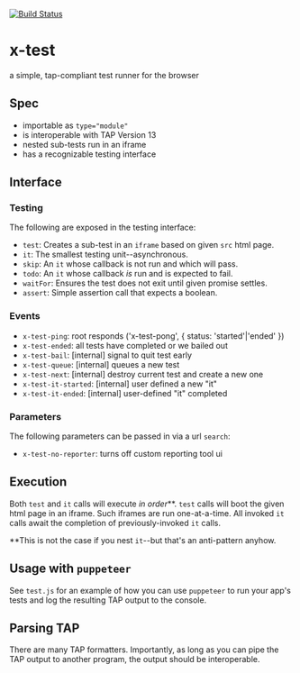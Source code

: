[![Build Status](https://travis-ci.com/Netflix/x-test.svg?token=3yeDbz9qTUyNsEsN48Ap&branch=master)](https://travis-ci.com/Netflix/x-test)

# x-test

a simple, tap-compliant test runner for the browser

## Spec

- importable as `type="module"`
- is interoperable with TAP Version 13
- nested sub-tests run in an iframe
- has a recognizable testing interface

## Interface

### Testing

The following are exposed in the testing interface:

- `test`: Creates a sub-test in an `iframe` based on given `src` html page.
- `it`: The smallest testing unit--asynchronous.
- `skip`: An `it` whose callback is not run and which will pass.
- `todo`: An `it` whose callback _is_ run and is expected to fail.
- `waitFor`: Ensures the test does not exit until given promise settles.
- `assert`: Simple assertion call that expects a boolean.

### Events

- `x-test-ping`: root responds ('x-test-pong', { status: 'started'|'ended' })
- `x-test-ended`: all tests have completed or we bailed out
- `x-test-bail`: [internal] signal to quit test early
- `x-test-queue`: [internal] queues a new test
- `x-test-next`: [internal] destroy current test and create a new one
- `x-test-it-started`: [internal] user defined a new "it"
- `x-test-it-ended`: [internal] user-defined "it" completed

### Parameters

The following parameters can be passed in via a url `search`:

- `x-test-no-reporter`: turns off custom reporting tool ui

## Execution

Both `test` and `it` calls will execute _in order_**. `test` calls will boot the
given html page in an iframe. Such iframes are run one-at-a-time. All invoked
`it` calls await the completion of previously-invoked `it` calls.

**This is not the case if you nest `it`--but that's an anti-pattern anyhow.

## Usage with `puppeteer`

See `test.js` for an example of how you can use `puppeteer` to run your app's
tests and log the resulting TAP output to the console.

## Parsing TAP

There are many TAP formatters. Importantly, as long as you can pipe the TAP
output to another program, the output should be interoperable.
